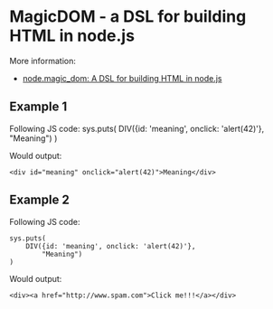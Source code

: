 MagicDOM - a DSL for building HTML in node.js
===========================================

More information:
* [node.magic_dom: A DSL for building HTML in node.js](http://amix.dk/blog/post/19505#node-magic-dom-A-DSL-for-building-HTML-in-node-js) 

Example 1
----------

Following JS code:
    sys.puts(
        DIV({id: 'meaning', onclick: 'alert(42)'}, 
            "Meaning")
    )

Would output:

    <div id="meaning" onclick="alert(42)">Meaning</div>


Example 2
----------

Following JS code:

    sys.puts(
        DIV({id: 'meaning', onclick: 'alert(42)'}, 
            "Meaning")
    )

Would output:

    <div><a href="http://www.spam.com">Click me!!!</a></div>
